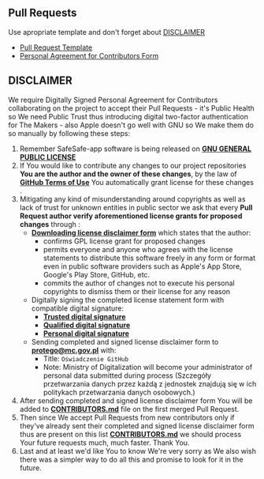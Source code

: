 ## Pull Requests
Use apropriate template and don't forget about [DISCLAIMER](#DISCLAIMER)
- [Pull Request Template](https://github.com/SafeSafe-app/safesafe-android/blob/master/.github/PULL_REQUEST_TEMPLATE/pull_request_template.md)
- [Personal Agreement for Contributors Form](https://github.com/SafeSafe-app/safesafe-android)

## DISCLAIMER
We require Digitally Signed Personal Agreement for Contributors collaborating on the project to accept their Pull Requests - it's Public Health so We need Public Trust thus introducing digital two-factor authentication for The Makers - also Apple doesn't go well with GNU so We make them do so manually by following these steps:
1. Remember SafeSafe-app software is being released on **[GNU GENERAL PUBLIC LICENSE](https://github.com/SafeSafe-app/safesafe-android/blob/master/LICENSE)**
2. If You would like to contribute any changes to our project repositories **You are the author and the owner of these changes**, by the law of **[GitHub Terms of Use](https://help.github.com/en/github/site-policy/github-terms-of-service#6-contributions-under-repository-license)** You automatically grant license for these changes .
3. Mitigating any kind of misunderstanding around copyrights as well as lack of trust for unknown entities in public sector we ask that every **Pull Request author verify aforementioned license grants for proposed changes** through :
    * **[Downloading license disclaimer form](https://github.com/SafeSafe-app/safesafe-android/blob/master/DISCLAIMER)** which states that the author:
        * confirms GPL license grant for proposed changes
        * permits everyone and anyone who agrees with the license statements to distribute this software freely in any form or format even in public software providers such as Apple's App Store, Google's Play Store, GitHub, etc.
        * commits the author of changes not to execute his personal copyrights to dismiss them or their license for any reason
    * Digitally signing the completed license statement form with compatible digital signature:
        * **[Trusted digital signature](https://www.gov.pl/web/gov/podpisz-dokument-elektronicznie-wykorzystaj-podpis-zaufany)**
        * **[Qualified digital signature](https://pl.wikipedia.org/wiki/Podpis_kwalifikowany)**
        * **[Personal digital signature](https://www.gov.pl/web/e-dowod/podpis-osobisty)**
    * Sending completed and signed license disclaimer form to **[protego@mc.gov.pl](mailto:protego@mc.gov.pl)** with:
        * Title: `Oświadczenie GitHub`
        * Note: Ministry of Digitalization will become your administrator of personal data submitted during process (Szczegóły przetwarzania danych przez każdą z jednostek znajdują się w ich politykach przetwarzania danych osobowych.)
4. After sending completed and signed license disclaimer form You will be added to **[CONTRIBUTORS.md](CONTRIBUTORS.md)** file on the first merged Pull Request.
5. Then since We accept Pull Requests from new contributors only if they've already sent their completed and signed license disclaimer form thus are present on this list **[CONTRIBUTORS.md](CONTRIBUTORS.md)** we should process Your future requests much, much faster. Thank You.
6. Last and at least we'd like You to know We're very sorry as We also wish there was a simpler way to do all this and promise to look for it in the future.
